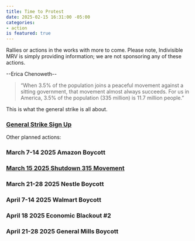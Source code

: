```yaml
---
title: Time to Protest
date: 2025-02-15 16:31:00 -05:00
categories:
- action
is featured: true
---
```


Rallies or actions in the works with more to come. Please note, Indivisible MRV is simply providing information; we are not sponsoring any of these actions.

--Erica Chenoweth--
> “When 3.5% of the population joins a peaceful movement against a sitting government, that movement almost always succeeds.
For us in America, 3.5% of the population (335 million) is 11.7 million people.” 
 
This is what the general strike is all about.
### [General Strike Sign Up](https://generalstrikeus.com/?utm_source=substack&utm_medium=email)

Other planned actions:

### March 7-14 2025 Amazon Boycott 

### [March 15 2025 Shutdown 315 Movement](https://substack.com/home/post/p-156098363) 

### March 21-28 2025 Nestle Boycott

### April 7-14 2025 Walmart Boycott

### April 18 2025 Economic Blackout #2

### April 21-28 2025 General Mills Boycott


